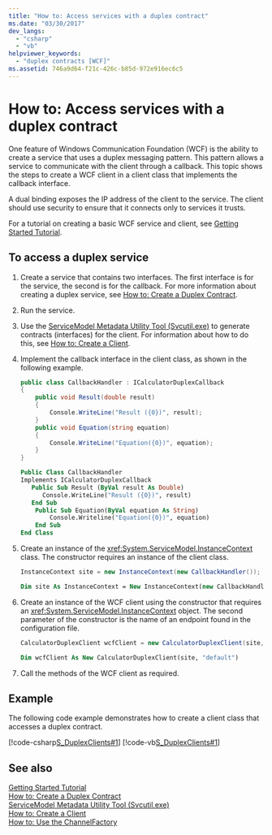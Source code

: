 ```yaml
---
title: "How to: Access services with a duplex contract"
ms.date: "03/30/2017"
dev_langs: 
  - "csharp"
  - "vb"
helpviewer_keywords: 
  - "duplex contracts [WCF]"
ms.assetid: 746a9d64-f21c-426c-b85d-972e916ec6c5
---
```

# How to: Access services with a duplex contract

One feature of Windows Communication Foundation (WCF) is the ability to create a service that uses a duplex messaging pattern. This pattern allows a service to communicate with the client through a callback. This topic shows the steps to create a WCF client in a client class that implements the callback interface.

A dual binding exposes the IP address of the client to the service. The client should use security to ensure that it connects only to services it trusts.

For a tutorial on creating a basic WCF service and client, see [Getting Started Tutorial](../../../../docs/framework/wcf/getting-started-tutorial.md).

## To access a duplex service

1. Create a service that contains two interfaces. The first interface is for the service, the second is for the callback. For more information about creating a duplex service, see [How to: Create a Duplex Contract](../../../../docs/framework/wcf/feature-details/how-to-create-a-duplex-contract.md).

2. Run the service.

3. Use the [ServiceModel Metadata Utility Tool (Svcutil.exe)](../../../../docs/framework/wcf/servicemodel-metadata-utility-tool-svcutil-exe.md) to generate contracts (interfaces) for the client. For information about how to do this, see  [How to: Create a Client](../../../../docs/framework/wcf/how-to-create-a-wcf-client.md).

4. Implement the callback interface in the client class, as shown in the following example.

    ```csharp
    public class CallbackHandler : ICalculatorDuplexCallback
    {
        public void Result(double result)
        {
            Console.WriteLine("Result ({0})", result);
        }
        public void Equation(string equation)
        {
            Console.WriteLine("Equation({0})", equation);
        }
    }
    ```

    ```vb
    Public Class CallbackHandler
    Implements ICalculatorDuplexCallback
       Public Sub Result (ByVal result As Double)
          Console.WriteLine("Result ({0})", result)
       End Sub
        Public Sub Equation(ByVal equation As String)
            Console.Writeline("Equation({0})", equation)
        End Sub
    End Class
    ```

5. Create an instance of the <xref:System.ServiceModel.InstanceContext> class. The constructor requires an instance of the client class.

    ```csharp
    InstanceContext site = new InstanceContext(new CallbackHandler());
    ```

    ```vb
    Dim site As InstanceContext = New InstanceContext(new CallbackHandler())
    ```

6. Create an instance of the WCF client using the constructor that requires an <xref:System.ServiceModel.InstanceContext> object. The second parameter of the constructor is the name of an endpoint found in the configuration file.

    ```csharp
    CalculatorDuplexClient wcfClient = new CalculatorDuplexClient(site, "default");
    ```

    ```vb
    Dim wcfClient As New CalculatorDuplexClient(site, "default")
    ```

7. Call the methods of the WCF client as required.

## Example

The following code example demonstrates how to create a client class that accesses a duplex contract.

[!code-csharp[S_DuplexClients#1](../../../../samples/snippets/csharp/VS_Snippets_CFX/s_duplexclients/cs/client.cs#1)]
[!code-vb[S_DuplexClients#1](../../../../samples/snippets/visualbasic/VS_Snippets_CFX/s_duplexclients/vb/client.vb#1)]

## See also

[Getting Started Tutorial](../../../../docs/framework/wcf/getting-started-tutorial.md)  
[How to: Create a Duplex Contract](../../../../docs/framework/wcf/feature-details/how-to-create-a-duplex-contract.md)  
[ServiceModel Metadata Utility Tool (Svcutil.exe)](../../../../docs/framework/wcf/servicemodel-metadata-utility-tool-svcutil-exe.md)  
[How to: Create a Client](../../../../docs/framework/wcf/how-to-create-a-wcf-client.md)  
[How to: Use the ChannelFactory](../../../../docs/framework/wcf/feature-details/how-to-use-the-channelfactory.md)
